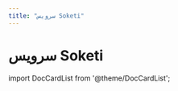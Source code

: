 ```yaml
---
title: "سرویس Soketi"
---
```

# سرویس Soketi

import DocCardList from '@theme/DocCardList';

<DocCardList />